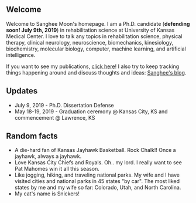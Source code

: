 ## Welcome

Welcome to Sanghee Moon's homepage. I am a Ph.D. candidate (**defending soon! July 9th, 2019**) in rehabilitation science at University of Kansas Medical Center. I love to talk any topics in rehabilitation science, physical therapy, clinical neurology, neuroscience, biomechanics, kinesiology, biochemistry, molecular biology, computer, machine learning, and artificial intelligence.

If you want to see my publications, [click here](./posts/publications/publications.md)! I also try to keep tracking things happening around and discuss thoughts and ideas: [Sanghee's blog](./posts/post.md).

## Updates

* July 9, 2019 - Ph.D. Dissertation Defense
* May 18-19, 2019 - Graduation ceremony @ Kansas City, KS and commencement @ Lawrence, KS

## Random facts

* A die-hard fan of Kansas Jayhawk Basketball. Rock Chalk!! Once a jayhawk, always a jayhawk.
* Love Kansas City Chiefs and Royals. Oh.. my lord. I really want to see Pat Mahomes win it all this season.
* Like jogging, hiking, and traveling national parks. My wife and I have visited cities and national parks in 45 states "by car". The most liked states by me and my wife so far: Colorado, Utah, and North Carolina.
* My cat's name is Snickers!
